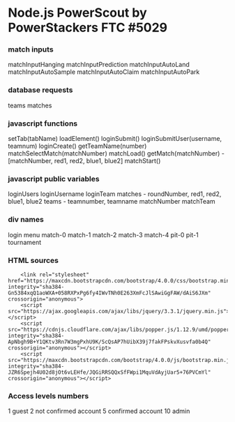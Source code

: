 # Node.js PowerScout by PowerStackers FTC #5029

### match inputs
matchInputHanging
matchInputPrediction
matchInputAutoLand
matchInputAutoSample
matchInputAutoClaim
matchInputAutoPark

### database requests
teams
matches

### javascript functions
setTab(tabName)
loadElement()
loginSubmit()
loginSubmitUser(username, teamnum)
loginCreate()
getTeamName(number)
matchSelectMatch(matchNumber)
matchLoad()
getMatch(matchNumber) - [matchNumber, red1, red2, blue1, blue2]
matchStart()

### javascript public variables
loginUsers
loginUsername
loginTeam
matches - roundNumber, red1, red2, blue1, blue2
teams - teamnumber, teamname
matchNumber
matchTeam

### div names
login
menu
match-0
match-1
match-2
match-3
match-4
pit-0
pit-1
tournament

### HTML sources

        <link rel="stylesheet" href="https://maxcdn.bootstrapcdn.com/bootstrap/4.0.0/css/bootstrap.min.css" integrity="sha384-Gn5384xqQ1aoWXA+058RXPxPg6fy4IWvTNh0E263XmFcJlSAwiGgFAW/dAiS6JXm" crossorigin="anonymous">
        <script src="https://ajax.googleapis.com/ajax/libs/jquery/3.3.1/jquery.min.js"></script>
        <script src="https://cdnjs.cloudflare.com/ajax/libs/popper.js/1.12.9/umd/popper.min.js" integrity="sha384-ApNbgh9B+Y1QKtv3Rn7W3mgPxhU9K/ScQsAP7hUibX39j7fakFPskvXusvfa0b4Q" crossorigin="anonymous"></script>
        <script src="https://maxcdn.bootstrapcdn.com/bootstrap/4.0.0/js/bootstrap.min.js" integrity="sha384-JZR6Spejh4U02d8jOt6vLEHfe/JQGiRRSQQxSfFWpi1MquVdAyjUar5+76PVCmYl" crossorigin="anonymous"></script>

### Access levels numbers
1 guest
2 not confirmed account
5 confirmed account
10 admin